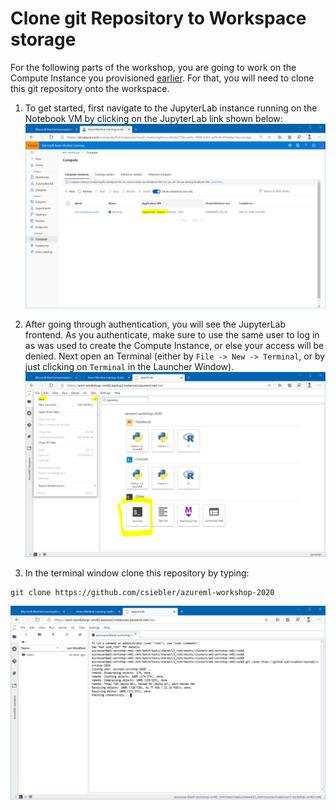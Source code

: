 # Clone git Repository to Workspace storage

For the following parts of the workshop, you are going to work on the Compute Instance you provisioned [earlier](1-setup-compute.md). For that, you will need to clone this git repository onto the workspace.

1. To get started, first navigate to the JupyterLab instance running on the Notebook VM by clicking on the JupyterLab link shown below:
![](images/computes_view.png)

1. After going through authentication, you will see the JupyterLab frontend. As you authenticate, make sure to use the same user to log in as was used to create the Compute Instance, or else your access will be denied. Next open an Terminal (either by `File -> New -> Terminal`, or by just clicking on `Terminal` in the Launcher Window).
![](images/terminal.png)

1. In the terminal window clone this repository by typing:

```
git clone https://github.com/csiebler/azureml-workshop-2020
```

![](images/clone_jupyter.png)